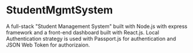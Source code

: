 # StudentMgmtSystem

A full-stack "Student Management System" built with Node.js with express framework and a front-end dashboard built with React.js. Local Authentication strategy is used with Passport.js for authentication and JSON Web Token for authorizaion. 

